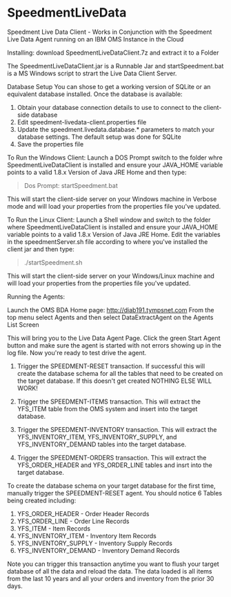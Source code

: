 # SpeedmentLiveData
Speedment Live Data Client - Works in Conjunction with the Speedment Live Data Agent running on an IBM OMS Instance in the Cloud

Installing:
  download SpeedmentLiveDataClient.7z and extract it to a Folder
  
  The SpeedmentLiveDataClient.jar is a Runnable Jar and startSpeedment.bat is a MS Windows script to strart the Live Data Client Server.  
  
  Database Setup
  You can shose to get a working version of SQLite or an equivalent database installed. Once the database is available:
  1) Obtain your database connection details to use to connect to the client-side database
  2) Edit speedment-livedata-client.properties file
  2) Update the speedment.livedata.database.* parameters to match your database settings. The default setup was done for SQLite
  3) Save the properties file
  
To Run the Windows Client:
  Launch a DOS Prompt switch to the folder whre SpeedmentLiveDataClient is installed and ensure your JAVA_HOME variable points to a valid 1.8.x Version of Java JRE Home and then type:
  
  > Dos Prompt: startSpeedment.bat

This will start the client-side server on your Windows machine in Verbose mode and will load your properties from the properties file you've updated.

To Run the Linux Client:
  Launch a Shell window and switch to the folder where SpeedmentLiveDataClient is installed and ensure your JAVA_HOME variable points to a valid 1.8.x Version of Java JRE Home.  Edit the variables in the speedmentServer.sh file according to where you've installed the client jar and then type:
  
  > ./startSpeedment.sh

This will start the client-side server on your Windows/Linux machine and will load your properties from the properties file you've updated.

Running the Agents:

Launch the OMS BDA Home page: http://diab191.tympsnet.com
From the top menu select Agents and then select DataExtractAgent on the Agents List Screen

This will bring you to the Live Data Agent Page.  Click the green Start Agent button and make sure the agent is started with not errors showing up in the log file.  Now you're ready to test drive the agent.

1) Trigger the SPEEDMENT-RESET transaction.  If successful this will create the database schema for all the tables that need to be created on the target database.  If this doesn't get created NOTHING ELSE WILL WORK!

2) Trigger the SPEEDMENT-ITEMS transaction.  This will extract the YFS_ITEM table from the OMS system and insert into the target database.

3) Trigger the SPEEDMENT-INVENTORY transaction.  This will extract the YFS_INVENTORY_ITEM, YFS_INVENTORY_SUPPLY, and YFS_INVENTORY_DEMAND tables into the target database.

4) Trigger the SPEEDMENT-ORDERS transaction. This will extract the YFS_ORDER_HEADER and YFS_ORDER_LINE tables and insrt into the target database.

To create the database schema on your target database for the first time, manually trigger the SPEEDMENT-RESET agent.  You should notice 6 Tables being created including:
1) YFS_ORDER_HEADER - Order Header Records
2) YFS_ORDER_LINE - Order Line Records
3) YFS_ITEM - Item Records
4) YFS_INVENTORY_ITEM - Inventory Item Records
5) YFS_INVENTORY_SUPPLY - Inventory Supply Records
6) YFS_INVENTORY_DEMAND - Inventory Demand Records

Note you can trigger this transaction anytime you want to flush your target database of all the data and reload the data.  The data loaded is all items from the last 10 years and all your orders and inventory from the prior 30 days.




